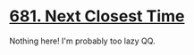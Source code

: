 [681. Next Closest Time](https://leetcode.com/problems/next-closest-time)
===
Nothing here! I'm probably too lazy QQ.